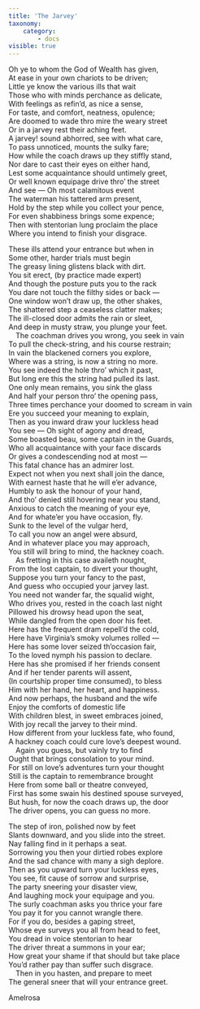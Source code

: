 ```yaml
---
title: 'The Jarvey'
taxonomy:
    category:
        - docs
visible: true
---
```


Oh ye to whom the God of Wealth has given,  
At ease in your own chariots to be driven;  
Little ye know the various ills that wait  
Those who with minds perchance as delicate,  
With feelings as refin’d, as nice a sense,  
For taste, and comfort, neatness, opulence;  
Are doomed to wade thro mire the weary street  
Or in a jarvey rest their aching feet.  
A jarvey! sound abhorred, see with what care,  
To pass unnoticed, mounts the sulky fare;  
How while the coach draws up they stiffly stand,  
Nor dare to cast their eyes on either hand,  
Lest some acquaintance should untimely greet,  
Or well known equipage drive thro’ the street  
And see — Oh most calamitous event  
The waterman his tattered arm present,  
Hold by the step while you collect your pence,  
For even shabbiness brings some expence;  
Then with stentorian lung proclaim the place  
Where you intend to finish your disgrace.  
  
These ills attend your entrance but when in  
Some other, harder trials must begin  
The greasy lining glistens black with dirt.  
You sit erect, (by practice made expert)  
And though the posture puts you to the rack  
You dare not touch the filthy sides or back —  
One window won’t draw up, the other shakes,  
The shattered step a ceaseless clatter makes;  
The ill-closed door admits the rain or sleet,  
And deep in musty straw, you plunge your feet.  
&emsp;The coachman drives you wrong, you seek in vain  
To pull the check-string, and his course restrain;  
In vain the blackened corners you explore,  
Where was a string, is now a string no more.  
You see indeed the hole thro’ which it past,  
But long ere this the string had pulled its last.  
One only mean remains, you sink the glass  
And half your person thro’ the opening pass,  
Three times perchance your doomed to scream in vain  
Ere you succeed your meaning to explain,  
Then as you inward draw your luckless head  
You see — Oh sight of agony and dread,  
Some boasted beau, some captain in the Guards,  
Who all acquaintance with your face discards  
Or gives a condescending nod at most —  
This fatal chance has an admirer lost.  
Expect not when you next shall join the dance,  
With earnest haste that he will e’er advance,  
Humbly to ask the honour of your hand,  
And tho’ denied still hovering near you stand,  
Anxious to catch the meaning of your eye,  
And for whate’er you have occasion, fly.  
Sunk to the level of the vulgar herd,  
To call you now an angel were absurd,  
And in whatever place you may approach,  
You still will bring to mind, the hackney coach.  
&emsp;As fretting in this case availeth nought,  
From the lost captain, to divert your thought,  
Suppose you turn your fancy to the past,  
And guess who occupied your jarvey last.  
You need not wander far, the squalid wight,  
Who drives you, rested in the coach last night  
Pillowed his drowsy head upon the seat,  
While dangled from the open door his feet.  
Here has the frequent dram repell’d the cold,  
Here have Virginia’s smoky volumes rolled —  
Here has some lover seized th’occasion fair,  
To the loved nymph his passion to declare.  
Here has she promised if her friends consent  
And if her tender parents will assent,  
(In courtship proper time consumed), to bless  
Him with her hand, her heart, and happiness.  
And now perhaps, the husband and the wife  
Enjoy the comforts of domestic life  
With children blest, in sweet embraces joined,  
With joy recall the jarvey to their mind.    
How different from your luckless fate, who found,  
A hackney coach could cure love’s deepest wound.  
&emsp;Again you guess, but vainly try to find  
Ought that brings consolation to your mind.  
For still on love’s adventures turn your thought  
Still is the captain to remembrance brought  
Here from some ball or theatre conveyed,  
First has some swain his destined spouse surveyed,   
But hush, for now the coach draws up, the door  
The driver opens, you can guess no more.  
  
The step of iron, polished now by feet  
Slants downward, and you slide into the street.  
Nay falling find in it perhaps a seat.  
Sorrowing you then your dirtied robes explore  
And the sad chance with many a sigh deplore.  
Then as you upward turn your luckless eyes,  
You see, fit cause of sorrow and surprise,  
The party sneering your disaster view,  
And laughing mock your equipage and you.  
The surly coachman asks you thrice your fare  
You pay it for you cannot wrangle there.  
For if you do, besides a gaping street,  
Whose eye surveys you all from head to feet,  
You dread in voice stentorian to hear  
The driver threat a summons in your ear;  
How great your shame if that should but take place  
You’d rather pay than suffer such disgrace.  
&emsp;Then in you hasten, and prepare to meet  
The general sneer that will your entrance greet.  
  
Amelrosa